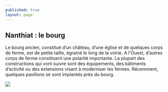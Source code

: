```yaml
---
published: true
layout: page
---
```

## Nanthiat : le bourg

Le bourg ancien, constitué d’un château, d’une église et de quelques corps de ferme, est de petite taille, égrainé le long de la voirie.  A l'Ouest, d’autres corps de ferme constituent une polarité importante. La plupart des constructions qui vont suivre sont des équipements, des bâtiments d’activité ou des extensions visant à moderniser les fermes. Récemment, quelques pavillons se sont implantés près du bourg.

![]({{site.baseurl}}/data/images/3/histoire/03_HISTOIRE_POP_EVOL_02.jpg)